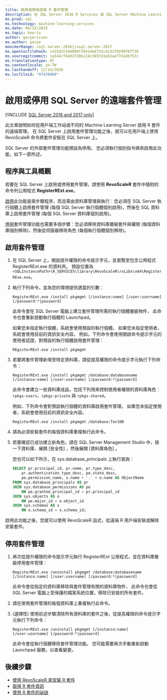 ```yaml
---
title: 啟用或停用遠端 R 套件管理
description: 在 SQL Server 2016 R Services 或 SQL Server Machine Learning Services 上啟用遠端 R 套件管理 (資料庫內)
ms.prod: sql
ms.technology: machine-learning-services
ms.date: 06/13/2019
ms.topic: how-to
author: garyericson
ms.author: garye
monikerRange: =sql-server-2016||=sql-server-2017
ms.openlocfilehash: c425d2c544069f19414e6731cdcd1f9290f07f36
ms.sourcegitcommit: 1a544cf4dd2720b124c3697d1e62ae7741db757c
ms.translationtype: HT
ms.contentlocale: zh-TW
ms.lasthandoff: 12/14/2020
ms.locfileid: "97470969"
---
```

# <a name="enable-or-disable-remote-package-management-for-sql-server"></a>啟用或停用 SQL Server 的遠端套件管理
[!INCLUDE [SQL Server 2016 and 2017 only](../../includes/applies-to-version/sqlserver2016-2017-only.md)]

此文章說明如何從用戶端工作站或不同的 Machine Learning Server 啟用 R 套件的遠端管理。 在 SQL Server 上啟用套件管理功能之後，就可以在用戶端上使用 RevoScaleR 命令將套件安裝在 SQL Server 上。

SQL Server 的外部套件管理功能預設為停用。 您必須執行個別指令碼來啟用此功能，如下一節所述。

## <a name="overview-of-process-and-tools"></a>程序與工具概觀

若要在 SQL Server 上啟用或停用套件管理，請使用 **RevoScaleR** 套件中隨附的命令列公用程式 **RegisterRExt.exe**。

[啟用](#bkmk_enable)此功能是兩步驟程序，而且需由資料庫管理員執行：您必須在 SQL Server 執行個體上啟用套件管理 (每個 SQL Server 執行個體個別啟用)，然後在 SQL 資料庫上啟用套件管理 (每個 SQL Server 資料庫個別啟用)。

[停用](#bkmk_disable)套件管理功能也需要多個步驟：您必須移除資料庫層級套件與權限 (每個資料庫個別移除)，然後從伺服器移除角色 (每個執行個體個別移除)。

## <a name="enable-package-management"></a><a name="bkmk_enable"></a> 啟用套件管理

1. 在 SQL Server 上，開啟提升權限的命令提示字元，並瀏覽至包含公用程式 RegisterRExt.exe 的資料夾。 預設位置為 `<SQLInstancePath>\R_SERVICES\library\RevoScaleR\rxLibs\x64\RegisterRExe.exe`。

2. 執行下列命令，並為您的環境提供適當的引數：

    `RegisterRExt.exe /install pkgmgmt [/instance:name] [/user:username] [/password:*|password]`

    此命令會在 SQL Server 電腦上建立套件管理所需的執行個體層級物件， 此命令也會重新啟動執行個體的 Launchpad。

    如果您未指定執行個體，系統會使用預設的執行個體。 如果您未指定使用者，系統會使用目前的資訊安全內容。 例如，下列命令會使用開啟命令提示字元的使用者認證，對預設的執行個體啟用套件管理：

    `REgisterRExt.exe /install pkgmgmt`

3. 若要將套件管理新增至特定資料庫，請從提高權限的命令提示字元執行下列命令：

    `RegisterRExt.exe /install pkgmgmt /database:databasename [/instance:name] [/user:username] [/password:*|password]`
   
    此命令會建立一些資料庫成品，包括下列用來控制使用者權限的資料庫角色：`rpkgs-users`、`rpkgs-private` 與 `rpkgs-shared`。

    例如，下列命令會對預設執行個體的資料庫啟用套件管理。 如果您未指定使用者，系統會使用目前的資訊安全內容。

    `RegisterRExt.exe /install pkgmgmt /database:TestDB`

4. 請為必須安裝套件的每個資料庫重複執行此命令。

5. 若要確認已成功建立新角色，請在 SQL Server Management Studio 中，按一下資料庫、展開 [安全性]  ，然後展開 [資料庫角色]  。

    您也可以如下所示，在 sys.database_principals 上執行查詢：

    ```sql
    SELECT pr.principal_id, pr.name, pr.type_desc,   
        pr.authentication_type_desc, pe.state_desc,   
        pe.permission_name, s.name + '.' + o.name AS ObjectName  
    FROM sys.database_principals AS pr  
    JOIN sys.database_permissions AS pe  
        ON pe.grantee_principal_id = pr.principal_id  
    JOIN sys.objects AS o  
        ON pe.major_id = o.object_id  
    JOIN sys.schemas AS s  
        ON o.schema_id = s.schema_id;
    ```

啟用此功能之後，您就可以使用 RevoScaleR 函式，從遠端 R 用戶端安裝或解除安裝套件。

## <a name="disable-package-management"></a><a name="bkmk_disable"></a> 停用套件管理

1. 再次從提升權限的命令提示字元執行 RegisterRExt 公用程式，並在資料庫層級停用套件管理：

    `RegisterRExt.exe /uninstall pkgmgmt /database:databasename [/instance:name] [/user:username] [/password:*|password]`

    此命令會從指定的資料庫移除與套件管理有關的資料庫物件， 此命令也會從 SQL Server 電腦上受保護的檔案系統位置，移除已安裝的所有套件。

2. 請在使用套件管理的每個資料庫上重複執行此命令。

3.  (選擇性) 使用前述步驟清除所有資料庫的套件之後，從提高權限的命令提示字元執行下列命令：

    `RegisterRExt.exe /uninstall pkgmgmt [/instance:name] [/user:username] [/password:*|password]`

    此命令會從執行個體移除套件管理功能。 您可能需要再次手動重新啟動 Launchpad 服務，以查看變更。

## <a name="next-steps"></a>後續步驟

+ [使用 RevoScaleR 來安裝 R 套件](install-r-packages-with-revoscaler.md)
+ [取得 R 套件資訊](r-package-information.md)
+ [使用 R 套件的祕訣](tips-for-using-r-packages.md)
